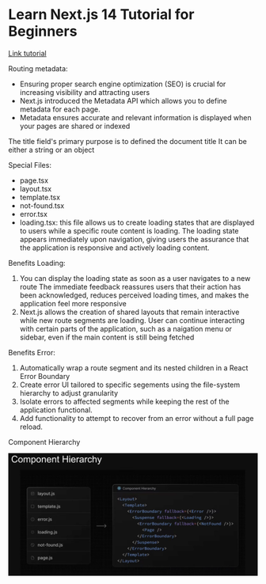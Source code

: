# Learn Next.js 14 Tutorial for Beginners

[Link tutorial](https://www.youtube.com/watch?v=kO2nTCgcJLc&list=PLC3y8-rFHvwjOKd6gdf4QtV1uYNiQnruI&index=11)

Routing metadata:

- Ensuring proper search engine optimization (SEO) is crucial for increasing visibility and attracting users
- Next.js introduced the Metadata API which allows you to define metadata for each page.
- Metadata ensures accurate and relevant information is displayed when your pages are shared or indexed

The title field's primary purpose is to defined the document title
It can be either a string or an object

Special Files:

- page.tsx
- layout.tsx
- template.tsx
- not-found.tsx
- error.tsx
- loading.tsx: this file allows us to create loading states that are displayed to users while a specific route content is loading. The loading state appears immediately upon navigation, giving users the assurance that the application is responsive and actively loading content.

Benefits Loading:

1. You can display the loading state as soon as a user navigates to a new route
   The immediate feedback reassures users that their action has been acknowledged, reduces perceived loading times, and makes the application feel more responsive
2. Next.js allows the creation of shared layouts that remain interactive while new route segments are loading. User can continue interacting with certain parts of the application, such as a naigation menu or sidebar, even if the main content is still being fetched

Benefits Error:

1. Automatically wrap a route segment and its nested children in a React Error Boundary
2. Create error UI tailored to specific segements using the file-system hierarchy to adjust granularity
3. Isolate errors to affected segments while keeping the rest of the application functional.
4. Add functionality to attempt to recover from an error without a full page reload.

Component Hierarchy

![Alt text](image.png)
